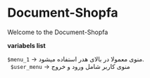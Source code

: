 # Document-Shopfa

Welcome to the Document-Shopfa

**variabels list**

`$menu_1`  -> منوی معمولا در بالای هدر استفاده میشود. <br>
` $user_menu` -> منوی کاربر شامل ورود و خروج <br>
